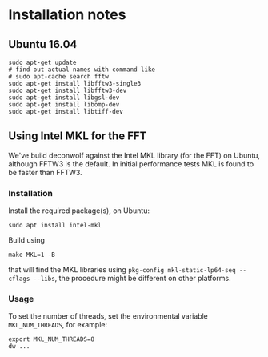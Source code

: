 # Installation notes

## Ubuntu 16.04
``` shell
sudo apt-get update
# find out actual names with command like
# sudo apt-cache search fftw
sudo apt-get install libfftw3-single3
sudo apt-get install libfftw3-dev
sudo apt-get install libgsl-dev
sudo apt-get install libomp-dev
sudo apt-get install libtiff-dev
```


## Using Intel MKL for the FFT
We've build deconwolf against the Intel MKL library (for the FFT) on Ubuntu,
although FFTW3 is the default. In initial performance tests MKL is found
to be faster than FFTW3.

### Installation
Install the required package(s), on Ubuntu:

``` shel
sudo apt install intel-mkl
```

Build using

``` shell
make MKL=1 -B
```
that will find the MKL libraries using
`pkg-config mkl-static-lp64-seq --cflags --libs`, the procedure
might be different on other platforms.

### Usage
To set the number of threads, set the environmental variable
`MKL_NUM_THREADS`, for example:
``` shell
export MKL_NUM_THREADS=8
dw ...
```
